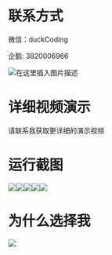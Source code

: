 # 联系方式

微信：duckCoding

企鹅: 3820006966

![在这里插入图片描述](http://upload.cxycsx.vip/91ab4bcb4f2c4c6db86365bb6d6e9c62.jpeg)

# 详细视频演示

请联系我获取更详细的演示视频

# 运行截图

![](http://www.bysj52.com/uploadfile/ueditor/image/202306/%E6%AF%95%E8%AE%BEssm242%E9%AB%98%E6%A0%A1%E5%9B%BE%E4%B9%A6%E9%A6%86%E4%B8%AA%E6%80%A7%E5%8C%96%E6%9C%8D%E5%8A%A1%E7%9A%84%E6%AF%95%E4%B8%9A%E8%AE%BE%E8%AE%A1/3.png)![](http://www.bysj52.com/uploadfile/ueditor/image/202306/%E6%AF%95%E8%AE%BEssm242%E9%AB%98%E6%A0%A1%E5%9B%BE%E4%B9%A6%E9%A6%86%E4%B8%AA%E6%80%A7%E5%8C%96%E6%9C%8D%E5%8A%A1%E7%9A%84%E6%AF%95%E4%B8%9A%E8%AE%BE%E8%AE%A1/5.png)![](http://www.bysj52.com/uploadfile/ueditor/image/202306/%E6%AF%95%E8%AE%BEssm242%E9%AB%98%E6%A0%A1%E5%9B%BE%E4%B9%A6%E9%A6%86%E4%B8%AA%E6%80%A7%E5%8C%96%E6%9C%8D%E5%8A%A1%E7%9A%84%E6%AF%95%E4%B8%9A%E8%AE%BE%E8%AE%A1/4.png)![](http://www.bysj52.com/uploadfile/ueditor/image/202306/%E6%AF%95%E8%AE%BEssm242%E9%AB%98%E6%A0%A1%E5%9B%BE%E4%B9%A6%E9%A6%86%E4%B8%AA%E6%80%A7%E5%8C%96%E6%9C%8D%E5%8A%A1%E7%9A%84%E6%AF%95%E4%B8%9A%E8%AE%BE%E8%AE%A1/2.png)![](http://www.bysj52.com/uploadfile/ueditor/image/202306/%E6%AF%95%E8%AE%BEssm242%E9%AB%98%E6%A0%A1%E5%9B%BE%E4%B9%A6%E9%A6%86%E4%B8%AA%E6%80%A7%E5%8C%96%E6%9C%8D%E5%8A%A1%E7%9A%84%E6%AF%95%E4%B8%9A%E8%AE%BE%E8%AE%A1/1.png)

# 为什么选择我

![](http://upload.cxycsx.vip/%E7%A8%8B%E5%BA%8F%E8%AE%BE%E8%AE%A1.png)

